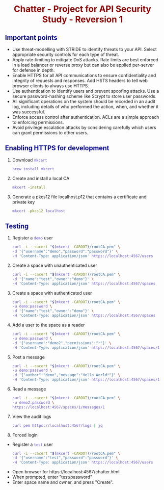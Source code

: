 # Chatter - Project for API Security Study - Reversion 1

<style>
    h1 {
        color: DarkRed;
        text-align: center;
    }
    h2 {
        color: DarkBlue;
    }
    h3 {
        color: DarkGreen;
    }
    h4 {
        color: DarkMagenta;
    }
    strong {
        color: Maroon;
    }
    em {
        color: Maroon;
    }
    img {
        display: block;
        margin-left: auto;
        margin-right: auto
    }
    code {
        color: SlateBlue;
    }
    mark {
        background-color:GoldenRod;
    }
</style>

## Important points

- Use threat-modelling with STRIDE to identify threats to your API. Select appropriate security controls for each type of threat.
- Apply rate-limiting to mitigate DoS attacks. Rate limits are best enforced in a load balancer or reverse proxy but can also be applied per-server for defense in depth.
- Enable HTTPS for all API communications to ensure confidentiality and integrity of requests and responses. Add HSTS headers to tell web browser clients to always use HTTPS.
- Use authentication to identify users and prevent spoofing attacks. Use a secure password-hashing scheme like Scrypt to store user passwords.
- All significant operations on the system should be recorded in an audit log, including details of who performed the action, when, and whether it was successful.
- Enforce access control after authentication. ACLs are a simple approach to enforcing permissions.
- Avoid privilege escalation attacks by considering carefully which users can grant permissions to other users.


## Enabling HTTPS for development

1. Download `mkcert`
    ```bash
    brew install mkcert
    ```
2. Create and install a local CA
   ```bash
   mkcert -install
   ```
3. Generate a pkcs12 file localhost.p12 that contains a certificate and private key 
    ```bash
    mkcert -pkcs12 localhost
    ```
## Testing

1. Register a `demo` user
    ```bash
    curl -i --cacert "$(mkcert -CAROOT)/rootCA.pem" \
    -d '{"username":"demo","password":"password"}' \
    -H 'Content-Type: application/json' https://localhost:4567/users
    ```
2. Create a space with unauthenticated user
    ```bash
    curl -i --cacert "$(mkcert -CAROOT)/rootCA.pem" \
    -d '{"name":"test","owner":"demo"}' \
    -H 'Content-Type: application/json' https://localhost:4567/spaces
    ```
3. Create a space with authenticated user
    ```bash
    curl -i --cacert "$(mkcert -CAROOT)/rootCA.pem" \
    -u demo:password \
    -d '{"name":"test","owner":"demo"}' \
    -H 'Content-Type: application/json' https://localhost:4567/spaces
    ```
4. Add a user to the space as a reader
    ```bash
    curl -i --cacert "$(mkcert -CAROOT)/rootCA.pem" \
    -u demo:password \
    -d '{"username":"demo2","permissions":"r"}' \
    -H 'Content-Type: application/json' https://localhost:4567/spaces/1/members
    ```
5. Post a message
    ```bash
    curl -i --cacert "$(mkcert -CAROOT)/rootCA.pem" \
    -u demo:password \
    -d '{"author":"demo","message":"Hello World!"}' \
    -H 'Content-Type: application/json' https://localhost:4567/spaces/1/messages
    ```
6. Read a message
    ```bash
    curl -i --cacert "$(mkcert -CAROOT)/rootCA.pem" \
    -u demo2:password \
    https://localhost:4567/spaces/1/messages/1
    ```
7. View the audit logs
    ```bash
    curl pem https://localhost:4567/logs | jq
    ```
8. Forced login

  - Register a `test` user
    ```bash
    curl -i --cacert "$(mkcert -CAROOT)/rootCA.pem" \
    -d '{"username":"test","password":"password"}' \
    -H 'Content-Type: application/json' https://localhost:4567/users
    ```
  - Open browser for https://localhost:4567/chatter.html
  - When prompted, enter "test/password"
  - Enter space name and owner, and press "Create".
